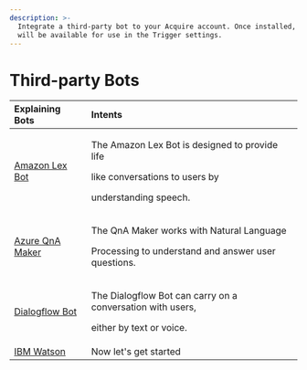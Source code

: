 ```yaml
---
description: >-
  Integrate a third-party bot to your Acquire account. Once installed, the bot
  will be available for use in the Trigger settings.
---
```


# Third-party Bots

<table>
  <thead>
    <tr>
      <th style="text-align:left">Explaining Bots</th>
      <th style="text-align:left">Intents</th>
    </tr>
  </thead>
  <tbody>
    <tr>
      <td style="text-align:left"><a href="https://help.acquire.io/chatbots/amazon-lex-bot">Amazon Lex Bot</a>
      </td>
      <td style="text-align:left">
        <p>The Amazon Lex Bot is designed to provide life</p>
        <p>like conversations to users by</p>
        <p>understanding speech.</p>
      </td>
    </tr>
    <tr>
      <td style="text-align:left"><a href="https://help.acquire.io/chatbots/azure-qna-maker">Azure QnA Maker</a>
      </td>
      <td style="text-align:left">
        <p>The QnA Maker works with Natural Language</p>
        <p>Processing to understand and answer user questions.</p>
      </td>
    </tr>
    <tr>
      <td style="text-align:left"><a href="https://help.acquire.io/chatbots/dialogflow-v2">Dialogflow Bot</a>
      </td>
      <td style="text-align:left">
        <p>The Dialogflow Bot can carry on a conversation with users,</p>
        <p>either by text or voice.</p>
      </td>
    </tr>
    <tr>
      <td style="text-align:left"><a href="https://help.acquire.io/chatbots/ibm-watson">IBM Watson</a>
      </td>
      <td style="text-align:left">Now let&apos;s get started</td>
    </tr>
  </tbody>
</table>



